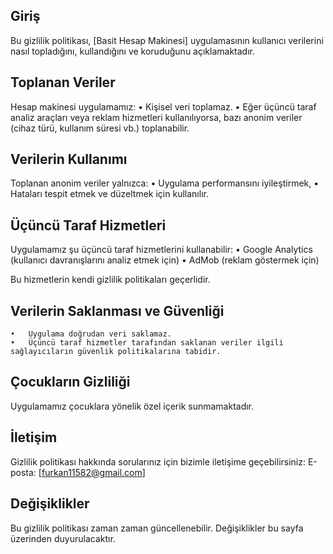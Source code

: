 ## Giriş

Bu gizlilik politikası, [Basit Hesap Makinesi] uygulamasının kullanıcı verilerini nasıl topladığını, kullandığını ve koruduğunu açıklamaktadır.

## Toplanan Veriler

Hesap makinesi uygulamamız:
	•	Kişisel veri toplamaz.
	•	Eğer üçüncü taraf analiz araçları veya reklam hizmetleri kullanılıyorsa, bazı anonim veriler (cihaz türü, kullanım süresi vb.) toplanabilir.

## Verilerin Kullanımı

Toplanan anonim veriler yalnızca:
	•	Uygulama performansını iyileştirmek,
	•	Hataları tespit etmek ve düzeltmek için kullanılır.

## Üçüncü Taraf Hizmetleri

Uygulamamız şu üçüncü taraf hizmetlerini kullanabilir:
	•	Google Analytics (kullanıcı davranışlarını analiz etmek için)
	•	AdMob (reklam göstermek için)

Bu hizmetlerin kendi gizlilik politikaları geçerlidir.

## Verilerin Saklanması ve Güvenliği
	•	Uygulama doğrudan veri saklamaz.
	•	Üçüncü taraf hizmetler tarafından saklanan veriler ilgili sağlayıcıların güvenlik politikalarına tabidir.

## Çocukların Gizliliği

Uygulamamız çocuklara yönelik özel içerik sunmamaktadır.

## İletişim

Gizlilik politikası hakkında sorularınız için bizimle iletişime geçebilirsiniz:
E-posta: [furkan11582@gmail.com]

## Değişiklikler

Bu gizlilik politikası zaman zaman güncellenebilir. Değişiklikler bu sayfa üzerinden duyurulacaktır.
